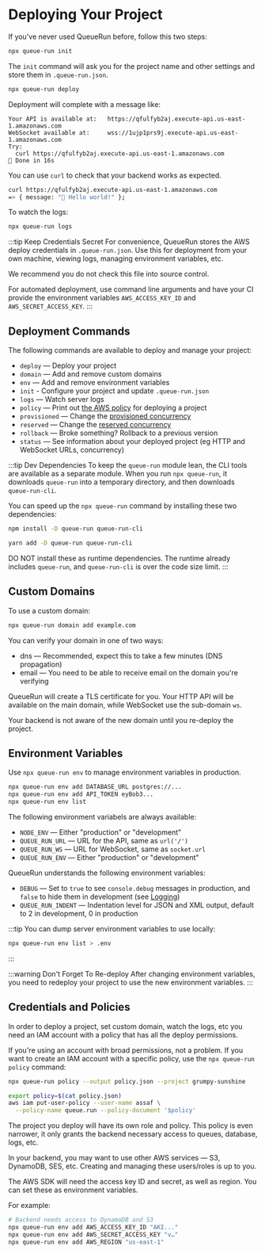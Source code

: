 
# Deploying Your Project

If you've never used QueueRun before, follow this two steps:

```bash
npx queue-run init
```

The `init` command will ask you for the project name and other settings and store them in `.queue-run.json`.

```bash
npx queue-run deploy
```

Deployment will complete with a message like:

```
Your API is available at:	https://qfulfyb2aj.execute-api.us-east-1.amazonaws.com
WebSocket available at:		wss://1ujp1prs9j.execute-api.us-east-1.amazonaws.com
Try:
  curl https://qfulfyb2aj.execute-api.us-east-1.amazonaws.com
🐇 Done in 16s
```

You can use `curl` to check that your backend works as expected.

```bash
curl https://qfulfyb2aj.execute-api.us-east-1.amazonaws.com
=> { message: "👋 Hello world!" };
```

To watch the logs:

```bash
npx queue-run logs
```

:::tip Keep Credentials Secret
For convenience, QueueRun stores the AWS deploy credentials in `.queue-run.json`.  Use this for deployment from your own machine, viewing logs, managing environment variables, etc.

We recommend you do not check this file into source control.

For automated deployment, use command line arguments and have your CI provide the environment variables `AWS_ACCESS_KEY_ID` and `AWS_SECRET_ACCESS_KEY`.
:::


## Deployment Commands

The following commands are available to deploy and manage your project:

* `deploy` — Deploy your project
* `domain` — Add and remove custom domains
* `env` — Add and remove environment variables
* `init` - Configure your project and update `.queue-run.json`
* `logs` — Watch server logs
* `policy` — Print out [the AWS policy](#credentials-and-policies) for deploying a project 
* `provisioned` — Change the [provisioned concurrency](optimizing.md#provisioned-concurrency)
* `reserved` — Change the [reserved concurrency](optimizing.md#reserved-concurrency)
* `rollback` — Broke something? Rollback to a previous version
* `status` — See information about your deployed project (eg HTTP and WebSocket URLs, concurrency)

:::tip Dev Dependencies
To keep the `queue-run` module lean, the CLI tools are available as a separate module. When you run `npx queue-run`, it downloads `queue-run` into a temporary directory, and then downloads `queue-run-cli`.

You can speed up the `npx queue-run` command by installing these two dependencies:

```bash title=npm
npm install -D queue-run queue-run-cli
```

```bash title=yarn
yarn add -D queue-run queue-run-cli
```

DO NOT install these as runtime dependencies. The runtime already includes `queue-run`, and `queue-run-cli` is over the code size limit.
:::


## Custom Domains

To use a custom domain:

```bash
npx queue-run domain add example.com
```

You can verify your domain in one of two ways:

- dns — Recommended, expect this to take a few minutes (DNS propagation)
- email — You need to be able to receive email on the domain you're verifying

QueueRun will create a TLS certificate for you. Your HTTP API will be available on the main domain, while WebSocket use the sub-domain `ws`.

Your backend is not aware of the new domain until you re-deploy the project.


## Environment Variables

Use `npx queue-run env` to manage environment variables in production.

```bash
npx queue-run env add DATABASE_URL postgres://...
npx queue-run env add API_TOKEN eyBob3...
npx queue-run env list
```

The following environment variabels are always available:

* `NODE_ENV` — Either "production" or "development"
* `QUEUE_RUN_URL` — URL for the API, same as `url('/')`
* `QUEUE_RUN_WS` — URL for WebSocket, same as `socket.url`
* `QUEUE_RUN_ENV` — Either "production" or "development"

QueueRun understands the following environment variables:

* `DEBUG` — Set to `true` to see `console.debug` messages in production, and `false` to hide them in development (see [Logging](Logging.md))
* `QUEUE_RUN_INDENT` — Indentation level for JSON and XML output, default to 2 in development, 0 in production

:::tip
You can dump server environment variables to use locally:

```bash
npx queue-run env list > .env
```
:::

:::warning Don't Forget To Re-deploy
After changing environment variables, you need to redeploy your project to use the new environment variables.
:::


## Credentials and Policies

In order to deploy a project, set custom domain, watch the logs, etc you need an IAM account with a policy that has all the deploy permissions.

If you're using an account with broad permissions, not a problem. If you want to create an IAM account with a specific policy, use the `npx queue-run policy` command:

```bash
npx queue-run policy --output policy.json --project grumpy-sunshine

export policy=$(cat policy.json)
aws iam put-user-policy --user-name assaf \
  --policy-name queue.run --policy-document '$policy' 
```

The project you deploy will have its own role and policy. This policy is even narrower, it only grants the backend necessary access to queues, database, logs, etc.

In your backend, you may want to use other AWS services — S3, DynamoDB, SES, etc. Creating and managing these users/roles is up to you.

The AWS SDK will need the access key ID and secret, as well as region. You can set these as environment variables.

For example:

```bash
# Backend needs access to DynamoDB and S3
npx queue-run env add AWS_ACCESS_KEY_ID "AKI..."
npx queue-run env add AWS_SECRET_ACCESS_KEY "v…"
npx queue-run env add AWS_REGION "us-east-1"
```
